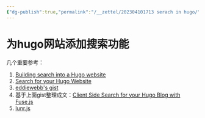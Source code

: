 ```yaml
---
{"dg-publish":true,"permalink":"/__zettel/202304101713 serach in hugo/","title":202304101713,"tags":["hugo","search","website","blog"],"created":"2023-04-10T17:13:20+08:00"}
---
```



为hugo网站添加搜索功能
===

几个重要参考：

1. [Building search into a Hugo website](https://theorangeone.net/posts/hugo-website-search/)
2. [Search for your Hugo Website](https://gohugo.io/tools/search/)
3. [eddiewebb's gist](https://gist.github.com/eddiewebb/735feb48f50f0ddd65ae5606a1cb41ae#contentsearc)
4. 基于上面gist整理成文：[Client Side Search for your Hugo Blog with Fuse.js](https://www.softwarecraftsperson.com/posts/2021-05-01-client-side-search-fuse/)
5. [lunr.js](https://lunrjs.com/)